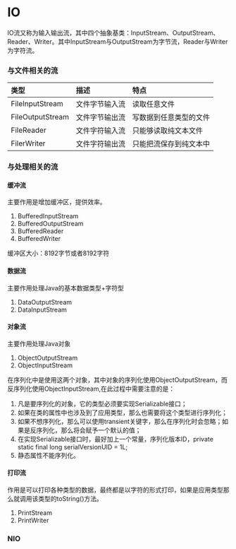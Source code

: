 # IO

IO流又称为输入输出流，其中四个抽象基类：InputStream、OutputStream、Reader、Writer。其中InputStream与OutputStream为字节流，Reader与Writer为字符流。

### 与文件相关的流

| 类型 | 描述 | 特点 |
| :--- | :--- | :--- |
| FileInputStream | 文件字节输入流 | 读取任意文件 |
| FileOutputStream | 文件字节输出流 | 写数据到任意类型的文件 |
| FileReader | 文件字符输入流 | 只能够读取纯文本文件 |
| FilerWriter | 文件字符输出流 | 只能把流保存到纯文本中 |

### 与处理相关的流

#### 缓冲流

主要作用是增加缓冲区，提供效率。

1. BufferedInputStream
2. BufferedOutputStream
3. BufferedReader
4. BufferedWriter

缓冲区大小：8192字节或者8192字符

#### 数据流

主要作用处理Java的基本数据类型+字符型

1. DataOutputStream
2. DataInputStream

#### 对象流

主要作用处理Java对象

1. ObjectOutputStream
2. ObjectInputStream

在序列化中是使用这两个对象，其中对象的序列化使用ObjectOutputStream，而反序列化使用ObjectInputStream,在此过程中需要注意的是：

1. 凡是要序列化的对象，它的类型必须要实现Serializable接口；
2. 如果在类的属性中也涉及到了应用类型，那么也需要将这个类型进行序列化；
3. 如果不想序列化，那么可以使用transient关键字，那么在序列化时会忽略；如果是反序列化，那么将会赋予一个默认的值；
4. 在实现Serializable接口时，最好加上一个常量，序列化版本ID，private static final long serialVersionUID = 1L;
5. 静态属性不能序列化。

#### 打印流

作用是可以打印各种类型的数据，最终都是以字符的形式打印，如果是应用类型那么就调用该类型的toString\(\)方法。

1. PrintStream
2. PrintWriter

### NIO

